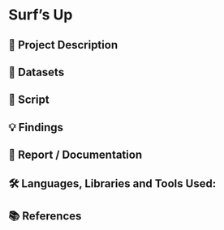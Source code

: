 # Surf’s Up

## 📝 Project Description

## 📁 Datasets

## 📜 Script

## 💡 Findings

## 💼 Report / Documentation

## 🛠️ Languages, Libraries and Tools Used:

## 📚 References
